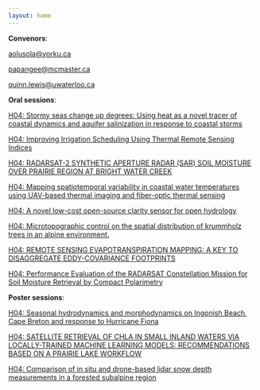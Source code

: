 ```yaml
---
layout: home
---
```



**Convenors**:

<a href="mailto:aolusola@yorku.ca">aolusola@yorku.ca</a>

<a href="mailto:papangee@mcmaster.ca">papangee@mcmaster.ca</a>

<a href="mailto:quinn.lewis@uwaterloo.ca">quinn.lewis@uwaterloo.ca</a>

**Oral sessions**:

[H04: Stormy seas change up degrees: Using heat as a novel tracer of coastal dynamics and aquifer salinization in response to coastal storms](H04_Cante_Stormyse)

[H04: Improving Irrigation Scheduling Using Thermal Remote Sensing Indices](H04_Cline_Improvin)

[H04: RADARSAT-2 SYNTHETIC APERTURE RADAR (SAR) SOIL MOISTURE OVER PRAIRIE REGION AT BRIGHT WATER CREEK](H04_lee00_RADARSAT)

[H04: Mapping spatiotemporal variability in coastal water temperatures using UAV-based thermal imaging and fiber-optic thermal sensing](H04_Smith_Mappings)

[H04: A novel low-cost open-source clarity sensor for open hydrology](H04_Clayt_Anovello)

[H04: Microtopographic control on the spatial distribution of krummholz trees in an alpine environment.](H04_McLea_Microtop)

[H04: REMOTE SENSING EVAPOTRANSPIRATION MAPPING: A KEY TO DISAGGREGATE EDDY-COVARIANCE FOOTPRINTS](H04_Hunte_REMOTESE)

[H04: Performance Evaluation of the RADARSAT Constellation Mission for Soil Moisture Retrieval by Compact Polarimetry](H04_Dabbo_Performa)

**Poster sessions**:

[H04: Seasonal hydrodynamics and morphodynamics on Ingonish Beach, Cape Breton and response to Hurricane Fiona](H04_LeRou_Seasonal)

[H04: SATELLITE RETRIEVAL OF CHLA IN SMALL INLAND WATERS VIA LOCALLY-TRAINED MACHINE LEARNING MODELS: RECOMMENDATIONS BASED ON A PRAIRIE LAKE WORKFLOW](H04_Chego_SATELLIT)

[H04: Comparison of in situ and drone-based lidar snow depth measurements in a forested subalpine region](H04_Haras_Comparis)

